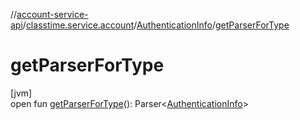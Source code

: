 //[account-service-api](../../../index.md)/[classtime.service.account](../index.md)/[AuthenticationInfo](index.md)/[getParserForType](get-parser-for-type.md)

# getParserForType

[jvm]\
open fun [getParserForType](get-parser-for-type.md)(): Parser&lt;[AuthenticationInfo](index.md)&gt;

